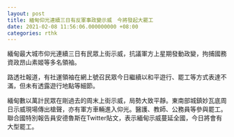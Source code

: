 ```yaml
---
layout: post
title: 緬甸仰光連續三日有反軍事政變示威　今將發起大罷工
date: 2021-02-08 11:56:06.000000000 +08:00
categories: rthk
---
```


緬甸最大城市仰光連續三日有民眾上街示威，抗議軍方上星期發動政變，拘捕國務資政昂山素姬等多名領袖。

路透社報道，有社運領袖在網上號召民眾今日繼續以和平遊行、罷工等方式表達不滿，但未有透露遊行地點等細節。

緬甸數以萬計民眾在剛過去的周末上街示威，局勢大致平靜。東南部城鎮妙瓦底周日示威現場傳出槍聲，亦有軍方車輛進入仰光。醫護、教師、公務員等參與罷工。聯合國特別報告員安德魯斯在Twitter貼文，表示緬甸示威蔓延全國，今日將會有大型罷工。
